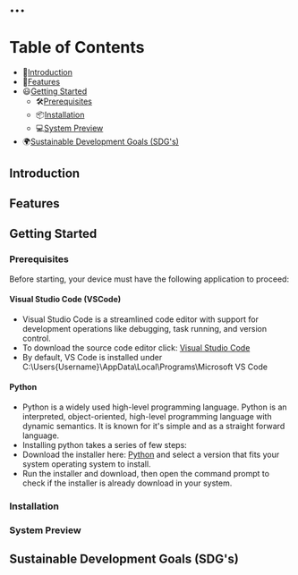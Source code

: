 # ...
# Table of Contents
  * 📕[Introduction](#introduction) 
  * 🌟[Features](#features)
  * 😃[Getting Started](#getting-started)  
    * 🛠[Prerequisites](#prerequisites)
    * 📦[Installation](#installation)  
    * 💻[System Preview](#system-preview)  
  * 🌍[Sustainable Development Goals (SDG's)](#sustainable-development-goal-(SDG's))
## Introduction
## Features
## Getting Started
### Prerequisites
Before starting, your device must have the following application to proceed:
#### Visual Studio Code (VSCode)
- Visual Studio Code is a streamlined code editor with support for development operations like debugging, task running, and version control.
- To download the source code editor click: [Visual Studio Code](https://code.visualstudio.com/download)
- By default, VS Code is installed under C:\Users\{Username}\AppData\Local\Programs\Microsoft VS Code
#### Python
- Python is a widely used high-level programming language. Python is an interpreted, object-oriented, high-level programming language with dynamic semantics. It is known for it's simple and as a straight forward language.
- Installing python takes a series of few steps:
- Download the installer here: [Python](https://www.python.org/) and select a version that fits your system operating system to install.
- Run the installer and download, then open the command prompt to check if the installer is already download in your system.
### Installation
### System Preview
## Sustainable Development Goals (SDG's)
